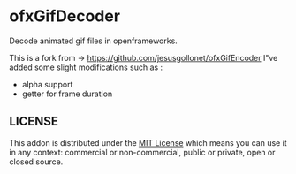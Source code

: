 # ofxGifDecoder

Decode animated gif files in openframeworks. 

This is a fork from -> https://github.com/jesusgollonet/ofxGifEncoder
I"ve added some slight modifications such as : 
- alpha support 
- getter for frame duration


## LICENSE
This addon is distributed under the [MIT License](https://en.wikipedia.org/wiki/MIT_License) which means you can use it in any context: commercial or non-commercial, public or private, open or closed source.
